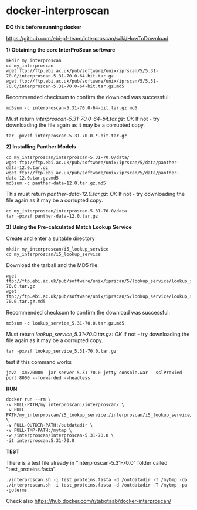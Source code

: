 # docker-interproscan
**DO this before running docker**

https://github.com/ebi-pf-team/interproscan/wiki/HowToDownload

**1) Obtaining the core InterProScan software**

```
mkdir my_interproscan
cd my_interproscan
wget ftp://ftp.ebi.ac.uk/pub/software/unix/iprscan/5/5.31-70.0/interproscan-5.31-70.0-64-bit.tar.gz
wget ftp://ftp.ebi.ac.uk/pub/software/unix/iprscan/5/5.31-70.0/interproscan-5.31-70.0-64-bit.tar.gz.md5
```
Recommended checksum to confirm the download was successful:
```
md5sum -c interproscan-5.31-70.0-64-bit.tar.gz.md5
```
Must return *interproscan-5.31-70.0-64-bit.tar.gz: OK*
If not - try downloading the file again as it may be a corrupted copy.
```
tar -pxvzf interproscan-5.31-70.0-*-bit.tar.gz
```

**2) Installing Panther Models**

```
cd my_interproscan/interproscan-5.31-70.0/data/
wget ftp://ftp.ebi.ac.uk/pub/software/unix/iprscan/5/data/panther-data-12.0.tar.gz
wget ftp://ftp.ebi.ac.uk/pub/software/unix/iprscan/5/data/panther-data-12.0.tar.gz.md5
md5sum -c panther-data-12.0.tar.gz.md5
```
This must return *panther-data-12.0.tar.gz: OK*
If not - try downloading the file again as it may be a corrupted copy.
```
cd my_interproscan/interproscan-5.31-70.0/data
tar -pxvzf panther-data-12.0.tar.gz
```

**3) Using the Pre-calculated Match Lookup Service**

Create and enter a suitable directory
```
mkdir my_interproscan/i5_lookup_service
cd my_interproscan/i5_lookup_service
```
Download the tarball and the MD5 file.
```
wget ftp://ftp.ebi.ac.uk/pub/software/unix/iprscan/5/lookup_service/lookup_service_5.31-70.0.tar.gz
wget ftp://ftp.ebi.ac.uk/pub/software/unix/iprscan/5/lookup_service/lookup_service_5.31-70.0.tar.gz.md5
```
Recommended checksum to confirm the download was successful:
```
md5sum -c lookup_service_5.31-70.0.tar.gz.md5
```
Must return *lookup_service_5.31-70.0.tar.gz: OK*
If not - try downloading the file again as it may be a corrupted copy.
```
tar -pxvzf lookup_service_5.31-70.0.tar.gz
```
test if this command works
```
java -Xmx2000m -jar server-5.31-70.0-jetty-console.war --sslProxied --port 8000 --forwarded --headless
```

**RUN**

```
docker run --rm \
-v FULL-PATH/my_interproscan:/interproscan/ \
-v FULL-PATH/my_interproscan/i5_lookup_service:/interproscan/i5_lookup_service/ \
-v FULL-OUTDIR-PATH:/outdatadir \
-v FULL-TMP-PATH:/mytmp \
-w /interproscan/interproscan-5.31-70.0 \
-it interproscan:5.31-70.0
```

**TEST**

There is a test file already in "interproscan-5.31-70.0" folder called "test_proteins.fasta".
```
./interproscan.sh -i test_proteins.fasta -d /outdatadir -T /mytmp -dp
./interproscan.sh -i test_proteins.fasta -d /outdatadir -T /mytmp -pa -goterms
```

Check also https://hub.docker.com/r/tabotaab/docker-interproscan/
